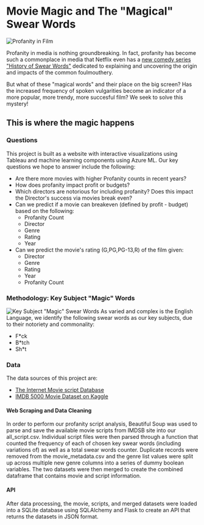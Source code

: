 # Movie Magic and The "Magical" Swear Words
![Profanity in Film](https://nofilmschool.com/sites/default/files/styles/article_1500/public/wow.jpg?itok=6r6h97Z1)

Profanity in media is nothing groundbreaking. In fact, profanity has become such a commonplace in media that Netflix even has a [new comedy series "History of Swear Words"](https://www.netflix.com/title/81305757) dedicated to explaining and uncovering the origin and impacts of the common foulmouthery. 

But what of these "magical words" and their place on the big screen? Has the increased frequency of spoken vulgarities become an indicator of a more popular, more trendy, more succesful film? We seek to solve this mystery!

## This is where the magic happens

### Questions
This project is built as a website with interactive visualizations using Tableau and machine learning components using Azure ML. Our key questions we hope to answer include the following:

* Are there more movies with higher Profanity counts in recent years?
* How does profanity impact profit or budgets?
* Which directors are notorious for including profanity? Does this impact the Director's success via movies break even?
* Can we predict if a movie can breakeven (defined by profit - budget) based on the following:
  * Profanity Count
  * Director
  * Genre
  * Rating
  * Year
* Can we predict the movie's rating (G,PG,PG-13,R) of the film given: 
  * Director
  * Genre
  * Rating
  * Year
  * Profanity Count 

### Methodology: Key Subject "Magic" Words
![Key Subject "Magic" Swear Words](https://bicontent.businessinsurance.com/4932e90f-7e6c-4bad-90b9-85f79c7723fd.jpg)
As varied and complex is the English Language, we identify the following swear words as our key subjects, due to their notoriety and commonality:
* F*ck
* B*tch
* Sh*t

### Data

The data sources of this project are:
* [The Internet Movie script Database](https://imsdb.com/all-scripts.html)
* [IMDB 5000 Movie Dataset on Kaggle](https://www.kaggle.com/carolzhangdc/imdb-5000-movie-dataset)

#### Web Scraping and Data Cleaning

In order to perform our profanity script analysis, Beautiful Soup was used to parse and save the available movie scripts from IMDSB site into our all_script.csv.  Individual script files were then parsed through a function that counted the frequency of each of chosen key swear words (including variations of) as well as a total swear words counter. Duplicate records were removed from the movie_metadata.csv and the genre list values were split up across multiple new genre columns into a series of dummy  boolean variables. The two datasets were then merged to create the combined dataframe that contains movie and script information.

#### API

After data processing, the movie, scripts, and merged datasets were loaded into a SQLite database using SQLAlchemy and Flask to create an API that returns the datasets in JSON format.


